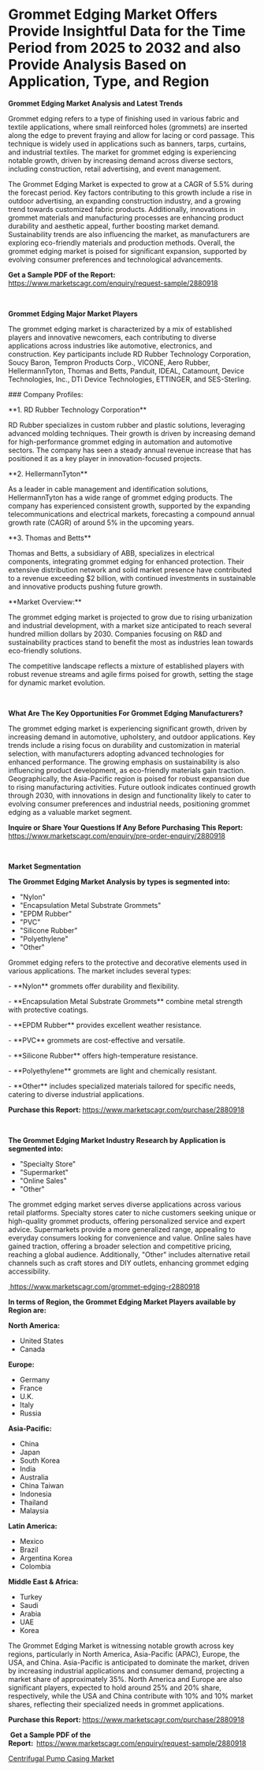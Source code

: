 <p><h1>Grommet Edging Market Offers Provide Insightful Data for the Time Period from 2025 to 2032 and also Provide Analysis Based on Application, Type, and Region</h1></p><p><strong>Grommet Edging Market Analysis and Latest Trends</strong></p>
<p><p>Grommet edging refers to a type of finishing used in various fabric and textile applications, where small reinforced holes (grommets) are inserted along the edge to prevent fraying and allow for lacing or cord passage. This technique is widely used in applications such as banners, tarps, curtains, and industrial textiles. The market for grommet edging is experiencing notable growth, driven by increasing demand across diverse sectors, including construction, retail advertising, and event management.</p><p>The Grommet Edging Market is expected to grow at a CAGR of 5.5% during the forecast period. Key factors contributing to this growth include a rise in outdoor advertising, an expanding construction industry, and a growing trend towards customized fabric products. Additionally, innovations in grommet materials and manufacturing processes are enhancing product durability and aesthetic appeal, further boosting market demand. Sustainability trends are also influencing the market, as manufacturers are exploring eco-friendly materials and production methods. Overall, the grommet edging market is poised for significant expansion, supported by evolving consumer preferences and technological advancements.</p></p>
<p><strong>Get a Sample PDF of the Report:&nbsp;</strong> <a href="https://www.marketscagr.com/enquiry/request-sample/2880918?utm_campaign=2476&utm_medium=2&utm_source=Github&utm_content=ia&utm_term=12032025&utm_id=grommet-edging">https://www.marketscagr.com/enquiry/request-sample/2880918</a></p>
<p>&nbsp;</p>
<p><strong>Grommet Edging Major Market Players</strong></p>
<p><p>The grommet edging market is characterized by a mix of established players and innovative newcomers, each contributing to diverse applications across industries like automotive, electronics, and construction. Key participants include RD Rubber Technology Corporation, Soucy Baron, Tempron Products Corp., VICONE, Aero Rubber, HellermannTyton, Thomas and Betts, Panduit, IDEAL, Catamount, Device Technologies, Inc., DTi Device Technologies, ETTINGER, and SES-Sterling.</p><p>### Company Profiles:</p><p>**1. RD Rubber Technology Corporation**</p><p>RD Rubber specializes in custom rubber and plastic solutions, leveraging advanced molding techniques. Their growth is driven by increasing demand for high-performance grommet edging in automation and automotive sectors. The company has seen a steady annual revenue increase that has positioned it as a key player in innovation-focused projects.</p><p>**2. HellermannTyton**</p><p>As a leader in cable management and identification solutions, HellermannTyton has a wide range of grommet edging products. The company has experienced consistent growth, supported by the expanding telecommunications and electrical markets, forecasting a compound annual growth rate (CAGR) of around 5% in the upcoming years.</p><p>**3. Thomas and Betts**</p><p>Thomas and Betts, a subsidiary of ABB, specializes in electrical components, integrating grommet edging for enhanced protection. Their extensive distribution network and solid market presence have contributed to a revenue exceeding $2 billion, with continued investments in sustainable and innovative products pushing future growth.</p><p>**Market Overview:**</p><p>The grommet edging market is projected to grow due to rising urbanization and industrial development, with a market size anticipated to reach several hundred million dollars by 2030. Companies focusing on R&D and sustainability practices stand to benefit the most as industries lean towards eco-friendly solutions. </p><p>The competitive landscape reflects a mixture of established players with robust revenue streams and agile firms poised for growth, setting the stage for dynamic market evolution.</p></p>
<p>&nbsp;</p>
<p><strong>What Are The Key Opportunities For Grommet Edging Manufacturers?</strong></p>
<p><p>The grommet edging market is experiencing significant growth, driven by increasing demand in automotive, upholstery, and outdoor applications. Key trends include a rising focus on durability and customization in material selection, with manufacturers adopting advanced technologies for enhanced performance. The growing emphasis on sustainability is also influencing product development, as eco-friendly materials gain traction. Geographically, the Asia-Pacific region is poised for robust expansion due to rising manufacturing activities. Future outlook indicates continued growth through 2030, with innovations in design and functionality likely to cater to evolving consumer preferences and industrial needs, positioning grommet edging as a valuable market segment.</p></p>
<p><strong>Inquire or Share Your Questions If Any Before Purchasing This Report:</strong> <a href="https://www.marketscagr.com/enquiry/pre-order-enquiry/2880918?utm_campaign=2476&utm_medium=2&utm_source=Github&utm_content=ia&utm_term=12032025&utm_id=grommet-edging">https://www.marketscagr.com/enquiry/pre-order-enquiry/2880918</a></p>
<p>&nbsp;</p>
<p><strong>Market Segmentation</strong></p>
<p><strong>The Grommet Edging Market Analysis by types is segmented into:</strong></p>
<p><ul><li>"Nylon"</li><li>"Encapsulation Metal Substrate Grommets"</li><li>"EPDM Rubber"</li><li>"PVC"</li><li>"Silicone Rubber"</li><li>"Polyethylene"</li><li>"Other"</li></ul></p>
<p><p>Grommet edging refers to the protective and decorative elements used in various applications. The market includes several types: </p><p>- **Nylon** grommets offer durability and flexibility. </p><p>- **Encapsulation Metal Substrate Grommets** combine metal strength with protective coatings. </p><p>- **EPDM Rubber** provides excellent weather resistance. </p><p>- **PVC** grommets are cost-effective and versatile. </p><p>- **Silicone Rubber** offers high-temperature resistance. </p><p>- **Polyethylene** grommets are light and chemically resistant. </p><p>- **Other** includes specialized materials tailored for specific needs, catering to diverse industrial applications.</p></p>
<p><strong>Purchase this Report:&nbsp;</strong><a href="https://www.marketscagr.com/purchase/2880918?utm_campaign=2476&utm_medium=2&utm_source=Github&utm_content=ia&utm_term=12032025&utm_id=grommet-edging">https://www.marketscagr.com/purchase/2880918</a></p>
<p>&nbsp;</p>
<p><strong>The Grommet Edging Market Industry Research by Application is segmented into:</strong></p>
<p><ul><li>"Specialty Store"</li><li>"Supermarket"</li><li>"Online Sales"</li><li>"Other"</li></ul></p>
<p><p>The grommet edging market serves diverse applications across various retail platforms. Specialty stores cater to niche customers seeking unique or high-quality grommet products, offering personalized service and expert advice. Supermarkets provide a more generalized range, appealing to everyday consumers looking for convenience and value. Online sales have gained traction, offering a broader selection and competitive pricing, reaching a global audience. Additionally, "Other" includes alternative retail channels such as craft stores and DIY outlets, enhancing grommet edging accessibility.</p></p>
<p><a href="https://www.marketscagr.com/grommet-edging-r2880918?utm_campaign=2476&utm_medium=2&utm_source=Github&utm_content=ia&utm_term=12032025&utm_id=grommet-edging">&nbsp;https://www.marketscagr.com/grommet-edging-r2880918</a></p>
<p><strong>In terms of Region, the Grommet Edging Market Players available by Region are:</strong></p>
<p>
    <p> <strong> North America: </strong>
        <ul>
            <li>United States</li>
            <li>Canada</li>
        </ul>
        </p> 
    <p> <strong> Europe: </strong>
        <ul>
            <li>Germany</li>
            <li>France</li>
            <li>U.K.</li>
            <li>Italy</li>
            <li>Russia</li>
        </ul>
        </p> 
    <p> <strong> Asia-Pacific: </strong>
        <ul>
            <li>China</li>
            <li>Japan</li>
            <li>South Korea</li>
            <li>India</li>
            <li>Australia</li>
            <li>China Taiwan</li>
            <li>Indonesia</li>
            <li>Thailand</li>
            <li>Malaysia</li>
        </ul>
        </p> 
    <p> <strong> Latin America: </strong>
        <ul>
            <li>Mexico</li>
            <li>Brazil</li>
            <li>Argentina Korea</li>
            <li>Colombia</li>
        </ul>
        </p> 
    <p> <strong> Middle East & Africa: </strong>
        <ul>
            <li>Turkey</li>
            <li>Saudi</li>
            <li>Arabia</li>
            <li>UAE</li>
            <li>Korea</li>
        </ul>
    </p>
    </p>
<p><p>The Grommet Edging Market is witnessing notable growth across key regions, particularly in North America, Asia-Pacific (APAC), Europe, the USA, and China. Asia-Pacific is anticipated to dominate the market, driven by increasing industrial applications and consumer demand, projecting a market share of approximately 35%. North America and Europe are also significant players, expected to hold around 25% and 20% share, respectively, while the USA and China contribute with 10% and 10% market shares, reflecting their specialized needs in grommet applications.</p></p>
<p><strong>Purchase this Report: </strong><a href="https://www.marketscagr.com/purchase/2880918?utm_campaign=2476&utm_medium=2&utm_source=Github&utm_content=ia&utm_term=12032025&utm_id=grommet-edging">https://www.marketscagr.com/purchase/2880918</a></p>
<p>&nbsp;<strong>Get a Sample PDF of the Report:&nbsp;&nbsp;</strong><a href="https://www.marketscagr.com/enquiry/request-sample/2880918?utm_campaign=2476&utm_medium=2&utm_source=Github&utm_content=ia&utm_term=12032025&utm_id=grommet-edging">https://www.marketscagr.com/enquiry/request-sample/2880918</a></p>
<p><strong></strong></p>
<p><p><a href="https://github.com/sungbruington660/Market-Research-Report-List-1/blob/main/centrifugal-pump-casing-market.md?utm_campaign=2476&utm_medium=2&utm_source=Github&utm_content=ia&utm_term=12032025&utm_id=grommet-edging">Centrifugal Pump Casing Market</a></p></p>